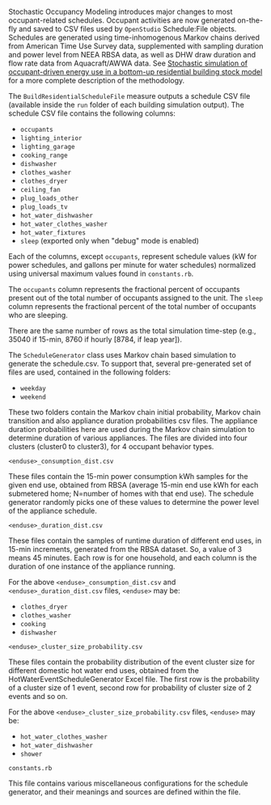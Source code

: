 Stochastic Occupancy Modeling introduces major changes to most occupant-related schedules.
Occupant activities are now generated on-the-fly and saved to CSV files used by `OpenStudio` Schedule:File objects.
Schedules are generated using time-inhomogenous Markov chains derived from American Time Use Survey data, supplemented with sampling duration and power level from NEEA RBSA data, as well as DHW draw duration and flow rate data from Aquacraft/AWWA data.
See [Stochastic simulation of occupant-driven energy use in a bottom-up residential building stock model](https://www.sciencedirect.com/science/article/pii/S0306261922011540) for a more complete description of the methodology.

The `BuildResidentialScheduleFile` measure outputs a schedule CSV file (available inside the `run` folder of each building simulation output).
The schedule CSV file contains the following columns:
* `occupants`
* `lighting_interior`
* `lighting_garage`
* `cooking_range`
* `dishwasher`
* `clothes_washer`
* `clothes_dryer`
* `ceiling_fan`
* `plug_loads_other`
* `plug_loads_tv`
* `hot_water_dishwasher`
* `hot_water_clothes_washer`
* `hot_water_fixtures`
* `sleep` (exported only when "debug" mode is enabled)

Each of the columns, except `occupants`, represent schedule values (kW for power schedules, and gallons per minute for water schedules) normalized using universal maximum values found in `constants.rb`.

The `occupants` column represents the fractional percent of occupants present out of the total number of occupants assigned to the unit.
The `sleep` column represents the fractional percent of the total number of occupants who are sleeping.

There are the same number of rows as the total simulation time-step (e.g., 35040 if 15-min, 8760 if hourly [8784, if leap year]).

The `ScheduleGenerator` class uses Markov chain based simulation to generate the schedule.csv.
To support that, several pre-generated set of files are used, contained in the following folders:
* `weekday`
* `weekend`

These two folders contain the Markov chain initial probability, Markov chain transition and also appliance duration probabilities csv files.
The appliance duration probabilities here are used during the Markov chain simulation to determine duration of various appliances.
The files are divided into four clusters (cluster0 to cluster3), for 4 occupant behavior types.

`<enduse>_consumption_dist.csv`

These files contain the 15-min power consumption kWh samples for the given end use, obtained from RBSA (average 15-min end use kWh for each submetered home; N=number of homes with that end use).
The schedule generator randomly picks one of these values to determine the power level of the appliance schedule.

`<enduse>_duration_dist.csv`

These files contain the samples of runtime duration of different end uses, in 15-min increments, generated from the RBSA dataset.
So, a value of 3 means 45 minutes.
Each row is for one household, and each column is the duration of one instance of the appliance running.

For the above `<enduse>_consumption_dist.csv` and `<enduse>_duration_dist.csv` files, `<enduse>` may be:
* `clothes_dryer`
* `clothes_washer`
* `cooking`
* `dishwasher`

`<enduse>_cluster_size_probability.csv`

These files contain the probability distribution of the event cluster size for different domestic hot water end uses, obtained from the HotWaterEventScheduleGenerator Excel file.
The first row is the probability of a cluster size of 1 event, second row for probability of cluster size of 2 events and so on.

For the above `<enduse>_cluster_size_probability.csv` files, `<enduse>` may be:
* `hot_water_clothes_washer`
* `hot_water_dishwasher`
* `shower`

`constants.rb`

This file contains various miscellaneous configurations for the schedule generator, and their meanings and sources are defined within the file.
